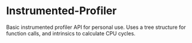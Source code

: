 # Instrumented-Profiler
Basic instrumented profiler API for personal use. Uses a tree structure for function calls, and intrinsics to calculate CPU cycles.
